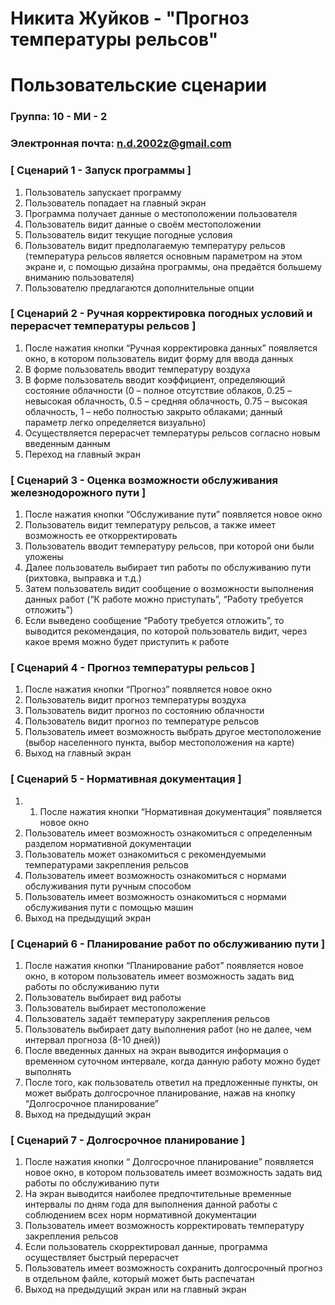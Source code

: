 # Никита Жуйков - "Прогноз температуры рельсов"
# Пользовательские сценарии

### Группа: 10 - МИ - 2
### Электронная почта: n.d.2002z@gmail.com


### [ Сценарий 1 - Запуск программы ]

1.	Пользователь запускает программу
2.	Пользователь попадает на главный экран
3.	Программа получает данные о местоположении пользователя
4.	Пользователь видит данные о своём местоположении
5.	Пользователь видит текущие погодные условия
6.	Пользователь видит предполагаемую температуру рельсов (температура рельсов является основным параметром на этом экране и, с помощью дизайна программы, она предаётся большему вниманию пользователя) 
7.	Пользователю предлагаются дополнительные опции


### [ Сценарий 2 - Ручная корректировка погодных условий и перерасчет температуры рельсов ]

1.	После нажатия кнопки “Ручная корректировка данных” появляется окно, в котором пользователь видит форму для ввода данных
2.	В форме пользователь вводит температуру воздуха
3.	В форме пользователь вводит коэффициент, определяющий состояние облачности (0 – полное отсутствие облаков, 0.25 – невысокая облачность, 0.5 – средняя облачность, 0.75 – высокая облачность, 1 – небо полностью закрыто облаками; данный параметр легко определяется визуально)
4.	Осуществляется перерасчет температуры рельсов согласно новым введенным данным
5.	Переход на главный экран


### [ Сценарий 3 - Оценка возможности обслуживания железнодорожного пути ]

1.	После нажатия кнопки “Обслуживание пути” появляется новое окно
2.	Пользователь видит температуру рельсов, а также имеет возможность ее откорректировать  
3.	Пользователь вводит температуру рельсов, при которой они были уложены
4.	Далее пользователь выбирает тип работы по обслуживанию пути (рихтовка, выправка и т.д.)
5.	Затем пользователь видит сообщение о возможности выполнения данных работ (“К работе можно приступать”, “Работу требуется отложить”)
6.	Если выведено сообщение “Работу требуется отложить”, то выводится рекомендация, по которой пользователь видит, через какое время можно будет приступить к работе


### [ Сценарий 4 - Прогноз температуры рельсов ]

1.	После нажатия кнопки “Прогноз” появляется новое окно
2.	Пользователь видит прогноз температуры воздуха
3.	Пользователь видит прогноз по состоянию облачности
4.	Пользователь видит прогноз по температуре рельсов
5.	Пользователь имеет возможность выбрать другое местоположение (выбор населенного пункта, выбор местоположения на карте)
6.	Выход на главный экран


### [ Сценарий 5 - Нормативная документация ]

1. 1.	После нажатия кнопки “Нормативная документация” появляется новое окно
2.	Пользователь имеет возможность ознакомиться с определенным разделом нормативной документации
3.	Пользователь может ознакомиться с рекомендуемыми температурами закрепления рельсов
4.	Пользователь имеет возможность ознакомиться с нормами обслуживания пути ручным способом
5.	Пользователь имеет возможность ознакомиться с нормами обслуживания пути с помощью машин
6.	Выход на предыдущий экран

### [ Сценарий 6 - Планирование работ по обслуживанию пути ]

1.	После нажатия кнопки “Планирование работ” появляется новое окно, в котором пользователь имеет возможность задать вид работы по обслуживанию пути
2.	Пользователь выбирает вид работы
3.	Пользователь выбирает местоположение
4.	Пользователь задаёт температуру закрепления рельсов  
5.	Пользователь выбирает дату выполнения работ (но не далее, чем интервал прогноза (8-10 дней))
6.	После введенных данных на экран выводится информация о временном суточном интервале, когда данную работу можно будет выполнять
7.	После того, как пользователь ответил на предложенные пункты, он может выбрать долгосрочное планирование, нажав на кнопку “Долгосрочное планирование” 
8.	Выход на предыдущий экран


### [ Сценарий 7 - Долгосрочное планирование ]

1.	После нажатия кнопки “ Долгосрочное планирование” появляется новое окно, в котором пользователь имеет возможность задать вид работы по обслуживанию пути
2.	На экран выводится наиболее предпочтительные временные интервалы по дням года для выполнения данной работы с соблюдением всех норм нормативной документации
3.	Пользователь имеет возможность корректировать температуру закрепления рельсов
4.	Если пользователь скорректировал данные, программа осуществляет быстрый перерасчет
5.	Пользователь имеет возможность сохранить долгосрочный прогноз в отдельном файле, который может быть распечатан
6.	Выход на предыдущий экран или на главный экран
